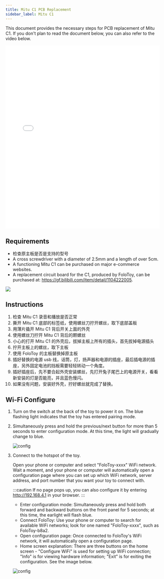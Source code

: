 ```yaml
---
title: Mitu C1 PCB Replacement
sidebar_label: Mitu C1
---
```


This document provides the necessary steps for PCB replacement of Mitu C1. If you don't plan to read the document below, you can also refer to the video below.


<iframe width="100%" height="600" src="//player.bilibili.com/player.html?aid=959871024&bvid=BV1Qp4y1T71J&cid=1303264940&p=1" scrolling="no" border="0" frameborder="no" framespacing="0" allowfullscreen="true"> </iframe>


## Requirements

- 检查原主板是否是支持的型号
- A cross screwdriver with a diameter of 2.5mm and a length of over 5cm.
- A functioning Mitu C1 can be purchased on major e-commerce websites.
- A replacement circuit board for the C1, produced by FoloToy, can be purchased at: https://gf.bilibili.com/item/detail/1104222005.

<img src="https://user-images.githubusercontent.com/1455685/281623396-41fd475c-39c8-44b1-b994-df8e5ae5dd0b.png" />

## Instructions

1. 检查 Mitu C1 录音和播放是否正常
2. 撕开 Mitu C1 底部的标签纸，使用螺丝刀拧开螺丝，取下底部盖板
3. 用薄片撬开 Mitu C1 背后开关上面的外壳
4. 使用螺丝刀拧开 Mitu C1 背后的颗螺丝
3. 小心的打开 Mitu C1 的外壳后，拔掉主板上所有的插头，首先拔掉电源插头
4. 拧开主板上的螺丝，取下主板
5. 使用 FoloToy 的主板替换掉原主板
6. 插好替换的电源 usb 线，话筒，灯，扬声器和电源的插座，最后插电源的插座，另外固定电池的挡板需要轻轻转动一个角度。
7. 插好插座后，先不要合起外壳安装螺丝，先打开兔子尾巴上的电源开关，看看新安装的灯是否能亮，并且蓝色慢闪。
8. 如果没有问题，安装好外壳，拧好螺丝就完成了替换。

## Wi-Fi Configure

1. Turn on the switch at the back of the toy to power it on. The blue flashing light indicates that the toy has entered pairing mode.

2. Simultaneously press and hold the previous/next button for more than 5 seconds to enter configuration mode. At this time, the light will gradually change to blue.

   ![config](https://user-images.githubusercontent.com/1455685/281622358-88c91980-212e-4d39-a54c-7575e788e843.jpg)

3. Connect to the hotspot of the toy.

   Open your phone or computer and select "FoloToy-xxxx" WiFi network. Wait a moment, and your phone or computer will automatically open a configuration page where you can set up which WiFi network, server address, and port number that you want your toy to connect with.

   :::caution
   If no page pops up, you can also configure it by entering http://192.168.4.1 in your browser.
   :::

   * Enter configuration mode: Simultaneously press and hold both forward and backward buttons on the front panel for 5 seconds; at this time, the earlight will flash blue.
   * Connect FoloToy: Use your phone or computer to search for available WiFi networks; look for one named "FoloToy-xxxx", such as FoloToy-b8a2.
   * Open configuration page: Once connected to FoloToy's WiFi network, it will automatically open a configuration page.
   * Home screen explanation: There are three buttons on the home screen - "Configure WiFi" is used for setting up WiFi connection; "Info" is for viewing hardware information; "Exit" is for exiting the configuration. See the image below.

   ![config](https://github.com/FoloToy/folotoy-tool/assets/1455685/3cf6d0ac-9504-40ec-94c1-54a09a990fd4)